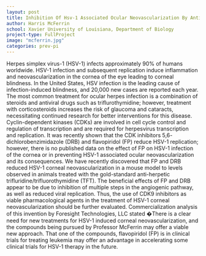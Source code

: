 ```yaml
---
layout: post
title: Inhibition Of Hsv-1 Associated Ocular Neovascularization By Antiangiogenic Agents
author: Harris McFerrin
school: Xavier University of Louisiana, Department of Biology
project-type: FullProject
image: "mcferrin.jpg"
categories: prev-pi
---
```


<p>Herpes simplex virus-1 (HSV-1) infects approximately 90% of humans worldwide. HSV-1 infection and subsequent replication induce inflammation and neovascularization in the cornea of the eye leading to corneal blindness. In the United States, HSV infection is the leading cause of infection-induced blindness, and 20,000 new cases are reported each year. The most common treatment for ocular herpes infection is a combination of steroids and antiviral drugs such as triflurothymidine; however, treatment with corticosteroids increases the risk of glaucoma and cataracts, necessitating continued research for better interventions for this disease. Cyclin-dependent kinases (CDKs) are involved in cell cycle control and regulation of transcription and are required for herpesvirus transcription and replication. It was recently shown that the CDK inhibitors 5,6- dichlorobenzimidazole (DRB) and flavopiridol (FP) reduce HSV-1 replication; however, there is no published data on the effect of FP on HSV-1 infection of the cornea or in preventing HSV-1 associated ocular neovascularization and its consequences. We have recently discovered that FP and DRB reduced HSV-1 corneal neovascularization in a mouse model to levels observed in animals treated with the gold-standard anti-herpetic trifluridine/trifluorothymidine (TFT). The beneficial effects of FP and DRB appear to be due to inhibition of multiple steps in the angiogenic pathway, as well as reduced viral replication. Thus, the use of CDK9 inhibitors as viable pharmacological agents in the treatment of HSV-1 corneal neovascularization should be further evaluated. Commercialization analysis of this invention by Foresight Technologies, LLC stated �There is a clear need for new treatments for HSV-1 induced corneal neovascularization, and the compounds being pursued by Professor McFerrin may offer a viable new approach. That one of the compounds, flavopiridol (FP) is in clinical trials for treating leukemia may offer an advantage in accelerating some clinical trials for HSV-1 therapy in the future.
</p>
